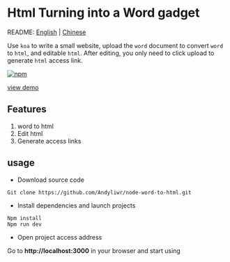 # Html Turning into a Word gadget

README: [English](README_en.md) | [Chinese](README.md)

Use `koa` to write a small website, upload the `word` document to convert `word` to `html`, and editable `html`. After editing, you only need to click upload to generate `html` access link.

[![npm](https://img.shields.io/npm/dw/localeval.svg)](https://github.com/Andyliwr/h5-navigator)

[view demo]()

## Features

1. word to html
2. Edit html
3. Generate access links

## usage

- Download source code

```
Git clone https://github.com/Andyliwr/node-word-to-html.git
```

- Install dependencies and launch projects

```
Npm install
Npm run dev
```

- Open project access address

Go to **http://localhost:3000** in your browser and start using
